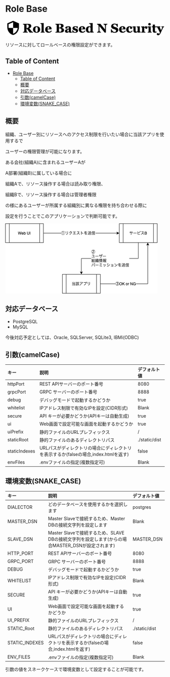 # Role Base 

![logo](./handler/restserver/static/icon/logo.png)

リソースに対してロールベースの権限設定ができます。

## Table of Content

- [Role Base](#role-base)
  - [Table of Content](#table-of-content)
  - [概要](#概要)
  - [対応データベース](#対応データベース)
  - [引数(camelCase)](#引数camelcase)
  - [環境変数(SNAKE_CASE)](#環境変数snake_case)

## 概要

組織、ユーザー別にリソースへのアクセス制限を行いたい場合に当該アプリを使用するで

ユーザーの権限管理が可能になります。

ある会社(組織A)に含まれるユーザーAが

A部署(組織B)に属している場合に

組織Aで、リソース操作する場合は読み取り権限、

組織Bで、リソース操作する場合は管理者権限

の様にあるユーザーが所属する組織別に異なる権限を持ち合わせる際に

設定を行うことでこのアプリケーションで判断可能です。

![概要図](./drawio/概要図.png)

## 対応データベース

- PostgreSQL
- MySQL

今後対応予定としては、Oracle, SQLServer, SQLite3, IBMi(ODBC)

## 引数(camelCase)

| キー          | 説明                                                                                | デフォルト値  |
| :------------ | :---------------------------------------------------------------------------------- | :------------ |
| httpPort      | REST APIサーバーのポート番号                                                        | 8080          |
| grpcPort      | GRPC サーバーのポート番号                                                           | 8888          |
| debug         | デバッグモードで起動するかどうか                                                    | true          |
| whitelist     | IPアドレス制限で有効なIPを設定(CIDR形式)                                            | Blank         |
| secure        | API キーが必要かどうか(APIキーは自動生成)                                           | true          |
| ui            | Web画面で設定可能な画面を起動するかどうか                                           | true          |
| uiPrefix      | 静的ファイルのURLプレフィックス                                                     | /             |
| staticRoot    | 静的ファイルのあるディレクトリパス                                                  | ./static/dist |
| staticIndexes | URLパスがディレクトリの場合にディレクトリを表示するか(falseの場合,index.htmlを返す) | false         |
| envFiles      | .envファイルの指定(複数指定可)                                                      | Blank         |

## 環境変数(SNAKE_CASE)

| キー           | 説明                                                                                             | デフォルト値  |
| :------------- | :----------------------------------------------------------------------------------------------- | :------------ |
| DIALECTOR      | どのデータベースを使用するかを選択します                                                         | postgres      |
| MASTER_DSN     | Master Slaveで接続するため、Master DBの接続文字列を設定します                                    | Blank         |
| SLAVE_DSN      | Master Slaveで接続するため、SLAVE DBの接続文字列を設定します(からの場合MASTER_DSNが設定されます) | MASTER_DSN    |
| HTTP_PORT      | REST APIサーバーのポート番号                                                                     | 8080          |
| GRPC_PORT      | GRPC サーバーのポート番号                                                                        | 8888          |
| DEBUG          | デバッグモードで起動するかどうか                                                                 | true          |
| WHITELIST      | IPアドレス制限で有効なIPを設定(CIDR形式)                                                         | Blank         |
| SECURE         | API キーが必要かどうか(APIキーは自動生成)                                                        | true          |
| UI             | Web画面で設定可能な画面を起動するかどうか                                                        | true          |
| UI_PREFIX      | 静的ファイルのURLプレフィックス                                                                  | /             |
| STATIC_Root    | 静的ファイルのあるディレクトリパス                                                               | ./static/dist |
| STATIC_INDEXES | URLパスがディレクトリの場合にディレクトリを表示するか(falseの場合,index.htmlを返す)              | false         |
| ENV_FILES      | .envファイルの指定(複数指定可)                                                                   | Blank         |

引数の値をスネークケースで環境変数として設定することが可能です。

